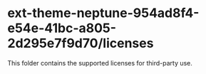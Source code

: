 # ext-theme-neptune-954ad8f4-e54e-41bc-a805-2d295e7f9d70/licenses

This folder contains the supported licenses for third-party use.
